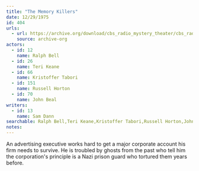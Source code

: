 ```yaml
---
title: "The Memory Killers"
date: 12/29/1975
id: 404
urls: 
  - url: https://archive.org/download/cbs_radio_mystery_theater/cbs_radio_mystery_theater-0401-0450.zip/cbs_radio_mystery_theater-0401-0450%2Fcbsrmt_0404_the_memory_killers.mp3
    source: archive-org
actors:  
  - id: 12
    name: Ralph Bell  
  - id: 26
    name: Teri Keane  
  - id: 66
    name: Kristoffer Tabori  
  - id: 151
    name: Russell Horton  
  - id: 70
    name: John Beal
writers:  
  - id: 13
    name: Sam Dann
searchable: Ralph Bell,Teri Keane,Kristoffer Tabori,Russell Horton,John Beal Sam Dann
notes:  
---
```

An advertising executive works hard to get a major corporate account his firm needs to survive. He is troubled by ghosts from the past who tell him the corporation's principle is a Nazi prison guard who tortured them years before.